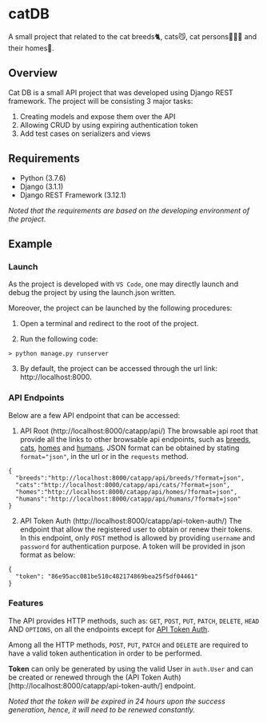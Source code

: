 # catDB
A small project that related to the cat breeds🐈, cats😼, cat persons👩🏻‍💼 and their homes🏡.

## Overview

Cat DB is a small API project that was developed using Django REST framework. The project will be consisting 3 major tasks:

1. Creating models and expose them over the API
2. Allowing CRUD by using expiring authentication token
3. Add test cases on serializers and views

## Requirements

- Python (3.7.6)
- Django (3.1.1)
- Django REST Framework (3.12.1)

*Noted that the requirements are based on the developing environment of the project.*

## Example

### Launch
As the project is developed with `VS Code`, one may directly launch and debug the project by using the launch.json written.

Moreover, the project can be launched by the following procedures:

1. Open a terminal and redirect to the root of the project.

2. Run the following code:

```
> python manage.py runserver
```

3. By default, the project can be accessed through the url link: http://localhost:8000.

### API Endpoints
Below are a few API endpoint that can be accessed:

1. API Root (http://localhost:8000/catapp/api/)
   The browsable api root that provide all the links to other browsable api endpoints, such as [breeds](http://localhost:8000/catapp/api/breeds), [cats](http://localhost:8000/catapp/api/cats), [homes](http://localhost:8000/catapp/api/homes) and [humans](http://localhost:8000/catapp/api/humans).
   JSON format can be obtained by stating `format="json"`, in the url or in the `requests` method.

```
{
  "breeds":"http://localhost:8000/catapp/api/breeds/?format=json",
  "cats":"http://localhost:8000/catapp/api/cats/?format=json",
  "homes":"http://localhost:8000/catapp/api/homes/?format=json",
  "humans":"http://localhost:8000/catapp/api/humans/?format=json"
}
```

2. API Token Auth (http://localhost:8000/catapp/api-token-auth/)
   The endpoint that allow the registered user to obtain or renew their tokens. In this endpoint, only `POST` method is allowed by providing `username` and `password` for authentication purpose.
   A token will be provided in json format as below:

```
{
  "token": "86e95acc081be510c482174869bea25f5df04461"
}
```

### Features
The API provides HTTP methods, such as: `GET`, `POST`, `PUT`, `PATCH`, `DELETE`, `HEAD` AND `OPTIONS`, on all the endpoints except for [API Token Auth](http://localhost:8000/catapp/api-token-auth/).

Among all the HTTP methods, `POST`, `PUT`, `PATCH` and `DELETE` are required to have a valid token authentication in order to be performed. 

**Token** can only be generated by using the valid User in `auth.User` and can be created or renewed through the (API Token Auth)[http://localhost:8000/catapp/api-token-auth/] endpoint. 

*Noted that the token will be expired in 24 hours upon the success generation, hence, it will need to be renewed constantly.*
